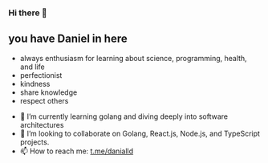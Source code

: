 ### Hi there 👋
## you have Daniel in here

* always enthusiasm for learning about science, programming, health, and life
* perfectionist
* kindness
* share knowledge
* respect others

- 🌱 I’m currently learning golang and diving deeply into software architectures
- 👯 I’m looking to collaborate on Golang, React.js, Node.js, and TypeScript projects.
- 📫 How to reach me: [t.me/danialld](https://t.me/danialld)

<!-- ⚡ Fun fact: nothing, why you don't use the preview ;) -->
